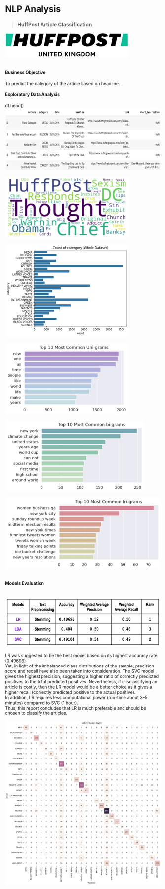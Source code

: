 # NLP Analysis
>### HuffPost Article Classification <br />
<img src="https://github.com/chloecode86/NLP-Analysis--Financial-News/blob/main/image/HuffPost.jpeg" width="400" height="80"> <br /> 
<br /> 

#### Business Objective
To predict the category of the article based on headline.
<br /> 

#### Exploratory Data Analysis

df.head() <br />
<img src="https://github.com/chloecode86/NLP-Analysis--Financial-News/blob/main/image/df.head.png" width="800" height="200"> <br /> 
<br />
<img src="https://github.com/chloecode86/NLP-Analysis--Financial-News/blob/main/image/WordCloud.png" width="400" height="200"> <br /> 
<br /> 
<img src="https://github.com/chloecode86/NLP-Analysis--Financial-News/blob/main/image/Count_of_category.png" width="400" height="300"> <br /> 
<br /> 
<img src="https://github.com/chloecode86/NLP-Analysis--Financial-News/blob/main/image/Top_10_Unigrams.png" width="400" height="230"> <br /> 
<br /> 
<img src="https://github.com/chloecode86/NLP-Analysis--Financial-News/blob/main/image/Top_10_Bigrams.png" width="450" height="230"> <br /> 
<br /> 
<img src="https://github.com/chloecode86/NLP-Analysis--Financial-News/blob/main/image/Top_10_Trigrams.png" width="510" height="230"> <br /> 
<br /> 

#### Models Evaluation
<br /> 
<img src="https://github.com/chloecode86/NLP-Analysis--Financial-News/blob/main/image/Models_comparison.png" width="650" height="160"> <br /> 
<br /> 
LR was suggested to be the best model based on its highest accuracy rate (0.49696) <br /> 
Yet, in light of the imbalanced class distributions of the sample, precision score and recall have also been taken into consideration. The SVC model gives the highest precision, suggesting a higher ratio of correctly predicted positives to the total predicted positives. Nevertheless, if misclassifying an article is costly, then the LR model would be a better choice as it gives a higher recall (correctly predicted positive to the actual positive). <br /> 
In addition, LR requires less computational power (run-time about 3–5 minutes) compared to SVC (1 hour). <br /> 
Thus, this report concludes that LR is much preferable and should be chosen to classify the articles. <br /> 
<br /> 
<img src="https://github.com/chloecode86/NLP-Analysis--Financial-News/blob/main/image/Confusion_matrix_LR.png" width="650" height="530"> <br /> 
<br /> 
